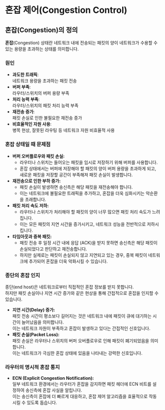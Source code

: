 # 혼잡 제어(Congestion Control)

## 혼잡(Congestion)의 정의

**혼잡**(Congestion) 상태란 네트워크 내에 전송되는 패킷의 양이 네트워크가 수용할 수 있는 용량을 초과하는 상태를 의미합니다.

### 원인

- **과도한 트래픽**:  
  네트워크 용량을 초과하는 패킷 전송
- **버퍼 부족**:  
  라우터/스위치의 버퍼 용량 부족
- **처리 능력 부족**:  
  라우터/스위치의 패킷 처리 능력 부족
- **재전송 증가**:  
  패킷 손실로 인한 불필요한 재전송 증가
- **비효율적인 자원 사용**:  
  병목 현상, 잘못된 라우팅 등 네트워크 자원 비효율적 사용

### 혼잡 상태일 때 문제점

- **버퍼 오버플로우와 패킷 손실:**
  - 라우터나 스위치는 들어오는 패킷을 임시로 저장하기 위해 버퍼를 사용합니다.
  - 혼잡 상태에서는 버퍼에 저장해야 할 패킷의 양이 버퍼 용량을 초과하게 되고, 새로운 패킷을 저장할 공간이 부족해져 패킷 손실이 발생합니다.
- **재전송으로 인한 부하 증가:**
  - 패킷 손실이 발생하면 송신측은 해당 패킷을 재전송해야 합니다.
  - 이는 네트워크에 불필요한 트래픽을 추가하고, 혼잡을 더욱 심화시키는 악순환을 초래합니다.
- **패킷 처리 속도 저하:**
  - 라우터나 스위치가 처리해야 할 패킷의 양이 너무 많으면 패킷 처리 속도가 느려집니다.
  - 이는 모든 패킷의 지연 시간을 증가시키고, 네트워크 성능을 전반적으로 저하시킵니다.
- **타임아웃과 중복 패킷:**
  - 패킷 전송 후 일정 시간 내에 응답 (ACK)을 받지 못하면 송신측은 해당 패킷이 손실되었다고 판단하고 재전송합니다.
  - 하지만 실제로는 패킷이 손실되지 않고 지연되고 있는 경우, 중복 패킷이 네트워크에 추가되어 혼잡을 더욱 악화시킬 수 있습니다.

### 종단의 혼잡 인지

종단(end host)은 네트워크로부터 직접적인 혼잡 정보를 받지 못합니다.  
하지만 패킷 손실이나 지연 시간 증가와 같은 현상을 통해 간접적으로 혼잡을 인지할 수 있습니다.

- **지연 시간(Delay) 증가:**  
  패킷 전송 시간이 평소보다 길어지는 것은 네트워크 내에 패킷이 큐에 대기하는 시간이 늘어났음을 의미합니다.  
  이는 네트워크 자원이 부족하고 혼잡이 발생하고 있다는 간접적인 신호입니다.
- **패킷 손실(Packet Loss):**  
  패킷 손실은 라우터나 스위치의 버퍼 오버플로우로 인해 패킷이 폐기되었음을 의미합니다.  
  이는 네트워크가 극심한 혼잡 상태에 있음을 나타내는 강력한 신호입니다.

### 라우터의 명시적 혼잡 통지

- **ECN (Explicit Congestion Notification):**  
  일부 네트워크 환경에서는 라우터가 혼잡을 감지하면 패킷 헤더에 ECN 비트를 설정하여 송신측에 혼잡 사실을 알립니다.  
  이는 송신측이 혼잡에 더 빠르게 대응하고, 혼잡 제어 알고리즘을 효율적으로 작동시킬 수 있도록 돕습니다.
